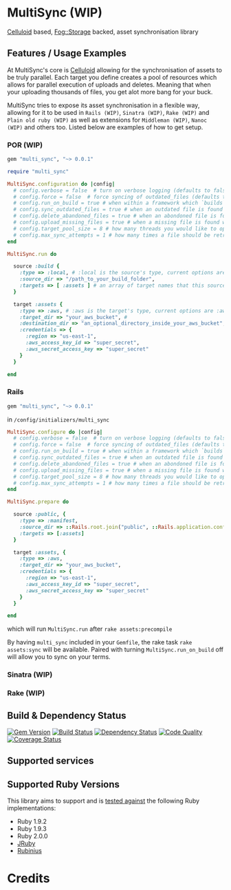 # MultiSync (WIP)

[Celluloid] based, [Fog::Storage] backed, asset synchronisation library

## Features / Usage Examples

At MultiSync's core is [Celluloid] allowing for the synchronisation of assets to be truly parallel. Each target you define creates a pool of resources which allows for parallel execution of uploads and deletes. Meaning that when your uploading thousands of files, you get alot more bang for your buck.

MultiSync tries to expose its asset synchronisation in a flexible way, allowing for it to be used in `Rails (WIP)`, `Sinatra (WIP)`, `Rake (WIP)` and `Plain old ruby (WIP)` as well as extensions for `Middleman (WIP)`, `Nanoc (WIP)` and others too. Listed below are examples of how to get setup.

### POR (WIP)

```ruby
gem "multi_sync", "~> 0.0.1"
```

```ruby
require "multi_sync"

MultiSync.configuration do |config|
  # config.verbose = false  # turn on verbose logging (defaults to false)
  # config.force = false  # force syncing of outdated_files (defaults to false)
  # config.run_on_build = true # when within a framework which `builds` assets, whether to sync afterwards (defaults to true)
  # config.sync_outdated_files = true # when an outdated file is found whether to replace it (defaults to true)
  # config.delete_abandoned_files = true # when an abondoned file is found whether to remove it (defaults to true)
  # config.upload_missing_files = true # when a missing file is found whether to upload it (defaults to true)
  # config.target_pool_size = 8 # how many threads you would like to open for each target (defaults to the amount of CPU core's your machine has)
  # config.max_sync_attempts = 1 # how many times a file should be retried if there was an error during sync (defaults to 3)
end

MultiSync.run do

  source :build {
    :type => :local, # :local is the source's type, current options are :local, :manifest
    :source_dir => "/path_to_your_build_folder",
    :targets => [ :assets ] # an array of target names that this source should sync against
  }

  target :assets {
    :type => :aws, # :aws is the target's type, current options are :aws
    :target_dir => "your_aws_bucket", # 
    :destination_dir => "an_optional_directory_inside_your_aws_bucket", # 
    :credentials => {
      :region => "us-east-1",
      :aws_access_key_id => "super_secret",
      :aws_secret_access_key => "super_secret"
    }
  }

end

```

### Rails

```ruby
gem "multi_sync", "~> 0.0.1"
```

in `/config/initializers/multi_sync`
```ruby
MultiSync.configure do |config|
  # config.verbose = false  # turn on verbose logging (defaults to false)
  # config.force = false  # force syncing of outdated_files (defaults to false)
  # config.run_on_build = true # when within a framework which `builds` assets, whether to sync afterwards (defaults to true)
  # config.sync_outdated_files = true # when an outdated file is found whether to replace it (defaults to true)
  # config.delete_abandoned_files = true # when an abondoned file is found whether to remove it (defaults to true)
  # config.upload_missing_files = true # when a missing file is found whether to upload it (defaults to true)
  # config.target_pool_size = 8 # how many threads you would like to open for each target (defaults to the amount of CPU core's your machine has)
  # config.max_sync_attempts = 1 # how many times a file should be retried if there was an error during sync (defaults to 3)
end

MultiSync.prepare do

  source :public, {
    :type => :manifest,
    :source_dir => ::Rails.root.join("public", ::Rails.application.config.assets.prefix.sub(/^\//, "")), # hopefully will abstract away
    :targets => [:assets]
  }

  target :assets, {
    :type => :aws,
    :target_dir => "your_aws_bucket",
    :credentials => {
      :region => "us-east-1",
      :aws_access_key_id => "super_secret",
      :aws_secret_access_key => "super_secret"
    }
  }

end

```

which will run `MultiSync.run` after `rake assets:precompile`

By having `multi_sync` included in your `Gemfile`, the rake task `rake assets:sync` will be available. Paired with turning `MultiSync.run_on_build` off will allow you to sync on your terms.

### Sinatra (WIP)

### Rake (WIP)

## Build & Dependency Status

[![Gem Version](https://badge.fury.io/rb/multi_sync.png)][gem]
[![Build Status](https://travis-ci.org/karlfreeman/multi_sync.png)][travis]
[![Dependency Status](https://gemnasium.com/karlfreeman/multi_sync.png?travis)][gemnasium]
[![Code Quality](https://codeclimate.com/github/karlfreeman/multi_sync.png)][codeclimate]
[![Coverage Status](https://coveralls.io/repos/karlfreeman/multi_sync/badge.png?branch=master)][coveralls]

## Supported services

## Supported Ruby Versions
This library aims to support and is [tested against][travis] the following Ruby
implementations:

* Ruby 1.9.2
* Ruby 1.9.3
* Ruby 2.0.0
* [JRuby][]
* [Rubinius][]

# Credits

[celluloid]: http://celluloid.io
[fog::storage]: http://fog.io/storage
[gem]: https://rubygems.org/gems/multi_sync
[travis]: http://travis-ci.org/karlfreeman/multi_sync
[gemnasium]: https://gemnasium.com/karlfreeman/multi_sync
[coveralls]: https://coveralls.io/r/karlfreeman/multi_sync
[codeclimate]: https://codeclimate.com/github/karlfreeman/multi_sync
[jruby]: http://www.jruby.org
[rubinius]: http://rubini.us